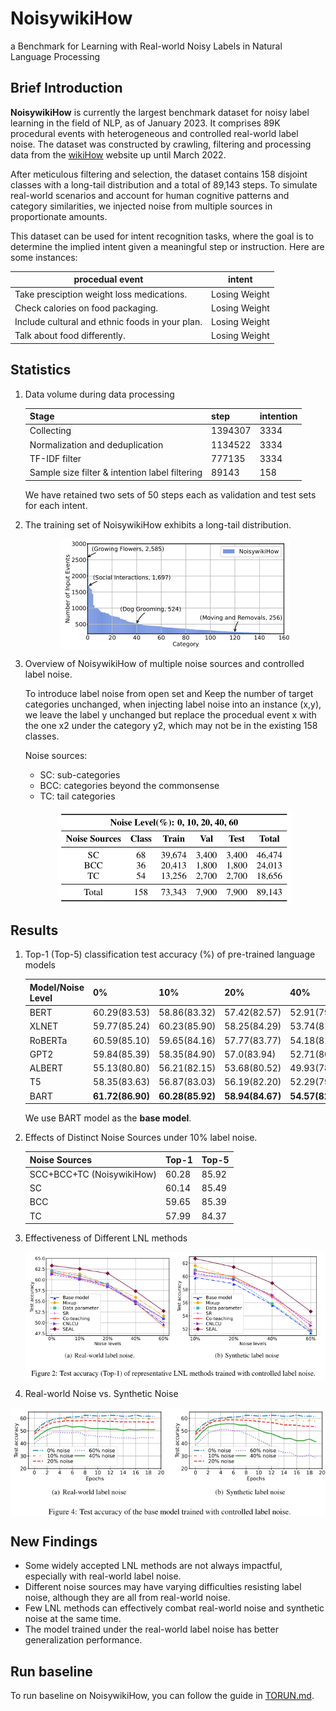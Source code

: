 # NoisywikiHow

a Benchmark for Learning with Real-world Noisy Labels in Natural Language Processing

## Brief Introduction

**NoisywikiHow** is currently the largest benchmark dataset for noisy label learning in the field of NLP, as of January 2023. It comprises 89K procedural events with heterogeneous and controlled real-world label noise. The dataset was constructed by crawling, filtering and processing data from the [wikiHow](https://www.wikihow.com) website up until March 2022. 

After meticulous filtering and selection, the dataset contains 158 disjoint classes with a long-tail distribution and a total of 89,143 steps. To simulate real-world scenarios and account for human cognitive patterns and category similarities, we injected noise from multiple sources in proportionate amounts.

This dataset can be used for intent recognition tasks, where the goal is to determine the implied intent given a meaningful step or instruction. Here are some instances:

| procedual event                                 | intent        |
| ----------------------------------------------- | ------------- |
| Take presciption weight loss medications.       | Losing Weight |
| Check calories on food packaging.               | Losing Weight |
| Include cultural and ethnic foods in your plan. | Losing Weight |
| Talk about food differently.                    | Losing Weight |



## Statistics

1. Data volume during data processing

   | Stage                                          | step    | intention |
   | ---------------------------------------------- | ------- | --------- |
   | Collecting                                     | 1394307 | 3334      |
   | Normalization and deduplication                | 1134522 | 3334      |
   | TF-IDF filter                                  | 777135  | 3334      |
   | Sample size filter & intention label filtering | 89143   | 158       |

   We have retained two sets of 50 steps each as validation and test sets for each intent.

2. The training set of NoisywikiHow exhibits a long-tail distribution.

   ![image-20230524211231722](pic/long-tail.png)

3. Overview of NoisywikiHow of multiple noise sources and controlled label noise.

   To introduce label noise from open set and Keep the number of target categories unchanged, when injecting label noise into an instance (x,y), we leave the label y unchanged but replace the procedual event x with the one x2 under the category y2, which may not be in the existing 158 classes.

   Noise sources:

   + SC: sub-categories
   + BCC: categories beyond the commonsense
   + TC: tail categories

   ![image-20230524214114558](pic/noice_sources.png)

## Results

1. Top-1 (Top-5) classification test accuracy (%) of pre-trained language models

   | Model/Noise Level | 0%               | 10%              | 20%              | 40%              | 60%              |
   | ----------------- | ---------------- | ---------------- | ---------------- | ---------------- | ---------------- |
   | BERT              | 60.29(83.53)     | 58.86(83.32)     | 57.42(82.57)     | 52.91(79.84)     | 48.20(75.37)     |
   | XLNET             | 59.77(85.24)     | 60.23(85.90)     | 58.25(84.29)     | 53.74(81.73)     | 50.23(79.44)     |
   | RoBERTa           | 60.59(85.10)     | 59.65(84.16)     | 57.77(83.77)     | 54.18(81.56)     | **50.85(78.87)** |
   | GPT2              | 59.84(85.39)     | 58.35(84.90)     | 57.0(83.94)      | 52.71(80.81)     | 48.25(78.08)     |
   | ALBERT            | 55.13(80.80)     | 56.21(82.15)     | 53.68(80.52)     | 49.93(78.44)     | 44.81(74.41)     |
   | T5                | 58.35(83.63)     | 56.87(83.03)     | 56.19(82.20)     | 52.29(79.94)     | 47.47(77.39)     |
   | BART              | **61.72(86.90)** | **60.28(85.92)** | **58.94(84.67)** | **54.57(82.38)** | 49.75(78.84)     |

   We use BART model as the **base model**.

2. Effects of Distinct Noise Sources under 10% label noise. 

   | Noise Sources             | Top-1 | Top-5 |
   | ------------------------- | ----- | ----- |
   | SCC+BCC+TC (NoisywikiHow) | 60.28 | 85.92 |
   | SC                        | 60.14 | 85.49 |
   | BCC                       | 59.65 | 85.39 |
   | TC                        | 57.99 | 84.37 |

3. Effectiveness of Different LNL methods

   ![image-20230524215000735](pic/Fig2.png)

 4. Real-world Noise vs. Synthetic Noise

   ![image-20230524215107605](pic/Fig4.png)

## New Findings

+ Some widely accepted LNL methods are not always impactful, especially with
  real-world label noise.
+ Different noise sources may have varying difficulties resisting label noise,
  although they are all from real-world noise.
+ Few LNL methods can effectively combat real-world noise and synthetic noise at the same time.
+ The model trained under the real-world label noise has better generalization performance.

## Run baseline
To run baseline on NoisywikiHow, you can follow the guide in [TORUN.md](TORUN.md).

<style> img { display:block; float:none; margin-left:auto; margin-right:auto; } table { display:block; float:none; margin-left:auto; margin-right:auto; } </style>